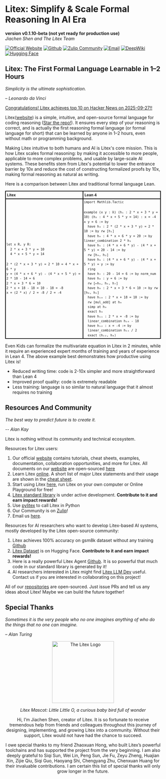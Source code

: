 # Litex: Simplify & Scale Formal Reasoning In AI Era

**version v0.1.10-beta (not yet ready for production use)**  
*Jiachen Shen and The Litex Team*

[![Official Website](https://img.shields.io/badge/Official%20Website-blue?logo=website)](https://litexlang.com)
[![Github](https://img.shields.io/badge/Github-grey?logo=github)](https://github.com/litexlang/golitex)
[![Zulip Community](https://img.shields.io/badge/Zulip%20Community-purple?logo=zulip)](https://litex.zulipchat.com/join/c4e7foogy6paz2sghjnbujov/)
[![Email](https://img.shields.io/badge/Email-red?logo=email)](mailto:litexlang@outlook.com)
[![DeepWiki](https://deepwiki.com/badge.svg)](https://deepwiki.com/litexlang/golitex)
[![Hugging Face](https://img.shields.io/badge/Hugging%20Face-black?logo=huggingface)](https://huggingface.co/litexlang)


## Litex: The First Formal Language Learnable in 1–2 Hours

_Simplicity is the ultimate sophistication._

_– Leonardo da Vinci_

[Congratulations! Litex achieves top 10 on Hacker News on 2025-09-27!!](https://news.ycombinator.com/item?id=45369629)

Litex([website](https://litexlang.com)) is a simple, intuitive, and open-source formal language for coding reasoning ([Star the repo!](https://github.com/litexlang/golitex)). It ensures every step of your reasoning is correct, and is actually the first reasoning formal language (or formal language for short) that can be learned by anyone in 1–2 hours, even without math or programming background.

Making Litex intuitive to both humans and AI is Litex's core mission. This is how Litex scales formal reasoning: by making it accessible to more people, applicable to more complex problems, and usable by large-scale AI systems. These benefits stem from Litex's potential to lower the entrance barrier by 10x and reduce the cost of constructing formalized proofs by 10x, making formal reasoning as natural as writing.

Here is a comparison between Litex and traditional formal language Lean.

<table style="border-collapse: collapse; width: 100%; font-size: 12px">
  <tr>
    <th style="border: 2px solid black; padding: 4px; text-align: left; width: 50%;">Litex</th>
    <th style="border: 2px solid black; padding: 4px; text-align: left; width: 50%;">Lean 4</th>
  </tr>
  <tr>
    <td style="border: 2px solid black; padding: 2px; line-height: 1.5">
      <code>let x R, y R:</code><br>
      <code>&nbsp;&nbsp;2 * x + 3 * y = 10</code><br>
      <code>&nbsp;&nbsp;4 * x + 5 * y = 14</code><br><br>
      <code>2 * (2 * x + 3 * y) = 2 * 10 = 4 * x + 6 * y</code><br>
      <code>y = (4 * x + 6 * y) - (4 * x + 5 * y) = 2 * 10 - 14 = 6</code><br>
      <code>2 * x + 3 * 6 = 10</code><br>
      <code>2 * x + 18 - 18 = 10 - 18 = -8</code><br>
      <code>x = (2 * x) / 2 = -8 / 2 = -4</code><br>
    </td>
    <td style="border: 2px solid black; padding: 2px; line-height: 1.5">
      <code>import Mathlib.Tactic</code><br><br>
      <code>example (x y : ℝ) (h₁ : 2 * x + 3 * y = 10) (h₂ : 4 * x + 5 * y = 14) : x = -4 ∧ y = 6 := by</code><br>
      <code>&nbsp;&nbsp;have h₃ : 2 * (2 * x + 3 * y) = 2 * 10 := by rw [h₁]</code><br>
      <code>&nbsp;&nbsp;have h₄ : 4 * x + 6 * y = 20 := by linear_combination 2 * h₁</code><br>
      <code>&nbsp;&nbsp;have h₅ : (4 * x + 6 * y) - (4 * x + 5 * y) = 20 - 14 := by</code><br>
      <code>&nbsp;&nbsp;rw [h₄, h₂]</code><br>
      <code>&nbsp;&nbsp;have h₆ : (4 * x + 6 * y) - (4 * x + 5 * y) = y := by</code><br>
      <code>&nbsp;&nbsp;ring</code><br>
      <code>&nbsp;&nbsp;have h₇ : 20 - 14 = 6 := by norm_num</code><br>
      <code>&nbsp;&nbsp;have h₈ : y = 6 := by</code><br>
      <code>&nbsp;&nbsp;rw [←h₆, h₅, h₇]</code><br>
      <code>&nbsp;&nbsp;have h₉ : 2 * x + 3 * 6 = 10 := by rw [h₈, h₁]</code><br>
      <code>&nbsp;&nbsp;have h₁₀ : 2 * x + 18 = 10 := by</code><br>
      <code>&nbsp;&nbsp;rw [mul_add] at h₉</code><br>
      <code>&nbsp;&nbsp;simp at h₉</code><br>
      <code>&nbsp;&nbsp;exact h₉</code><br>
      <code>&nbsp;&nbsp;have h₁₁ : 2 * x = -8 := by</code><br>
      <code>&nbsp;&nbsp;linear_combination h₁₀ - 18</code><br>
      <code>&nbsp;&nbsp;have h₁₂ : x = -4 := by</code><br>
      <code>&nbsp;&nbsp;linear_combination h₁₁ / 2</code><br>
      <code>&nbsp;&nbsp;exact ⟨h₁₂, h₈⟩</code>
    </td>
  </tr>
</table>

Even Kids can formalize the multivariate equation in Litex in 2 minutes, while it require an experienced expert months of training and years of experience in Lean 4. The above example best demonstrates how productive using Litex is!

- Reduced writing time: code is 2-10x simpler and more straightforward than Lean 4
- Improved proof quality: code is extremely readable
- Less training: language is so similar to natural language that it almost requires no training

## Resources And Community

_The best way to predict future is to create it._

_-- Alan Kay_

Litex is nothing without its community and technical ecosystem.

Resources for Litex users:

1. Our official [website](https://litexlang.com) contains tutorials, cheat sheets, examples, documentation, collaboration opportunities, and more for Litex. All documents on our [website](https://litexlang.com) are open-sourced [here](https://github.com/litexlang/litex-official-documents)
2. Learn Litex [online](https://litexlang.com/doc/Tutorial/Introduction). A short list of major Litex statements and their usage are shown in the [cheat sheet](https://litexlang.com/doc/Litex_Cheatsheet).
3. Start using Litex [here](https://litexlang.com/doc/Quick_Start), run Litex on your own computer or Online Playground for free!
4. [Litex standard library](https://github.com/litexlang/litex-stdlib) is under active development. **Contribute to it and earn impact rewards!**
5. Use [pylitex](https://github.com/litexlang/pylitex) to call Litex in Python
6. Our Community is on [Zulip](https://litex.zulipchat.com/join/c4e7foogy6paz2sghjnbujov/)!
7. Email us [here](mailto:litexlang@outlook.com).

Resources for AI researchers who want to develop Litex-based AI systems, mostly developed by the Litex open-source community:

1. Litex achieves 100% accuracy on gsm8k dataset without any training [Github](https://github.com/litexlang/litex-gsm8k-killer)
2. [Litex Dataset](https://huggingface.co/litexlang) is on Hugging Face. **Contribute to it and earn impact rewards!**
3. Here is a really powerful Litex Agent [Github](https://github.com/litexlang/litex-agent). It is so powerful that much code in our standard library is generated by it!
4. AI researchers interested in Litex might find [Litex LLM Dev](https://github.com/litexlang/litex-llm-dev) useful. Contact us if you are interested in collaborating on this project!

All of our [repositories](https://github.com/orgs/litexlang/repositories) are open-sourced. Just issue PRs and tell us any ideas about Litex! Maybe we can build the future together!

## Special Thanks

_Sometimes it is the very people who no one imagines anything of who do the things that no one can imagine._

_– Alan Turing_

<div align="center">
  <img src="./assets/Little_Little_O.png" alt="The Litex Logo" width="200">
  <p><em>Litex Mascot: Little Little O, a curious baby bird full of wonder</em></p>

Hi, I’m Jiachen Shen, creator of Litex. It is so fortunate to receive tremendous help from friends and colleagues throughout this journey of designing, implementing, and growing Litex into a community. Without their support, Litex would not have had the chance to succeed.

I owe special thanks to my friend Zhaoxuan Hong, who built Litex’s powerful toolchains and has supported the project from the very beginning. I am also deeply grateful to Siqi Sun, Wei Lin, Peng Sun, Jie Fu, Zeyu Zheng, Huajian Xin, Zijie Qiu, Siqi Guo, Haoyang Shi, Chengyang Zhu, Chenxuan Huang for their invaluable contributions. I am certain this list of special thanks will only grow longer in the future.